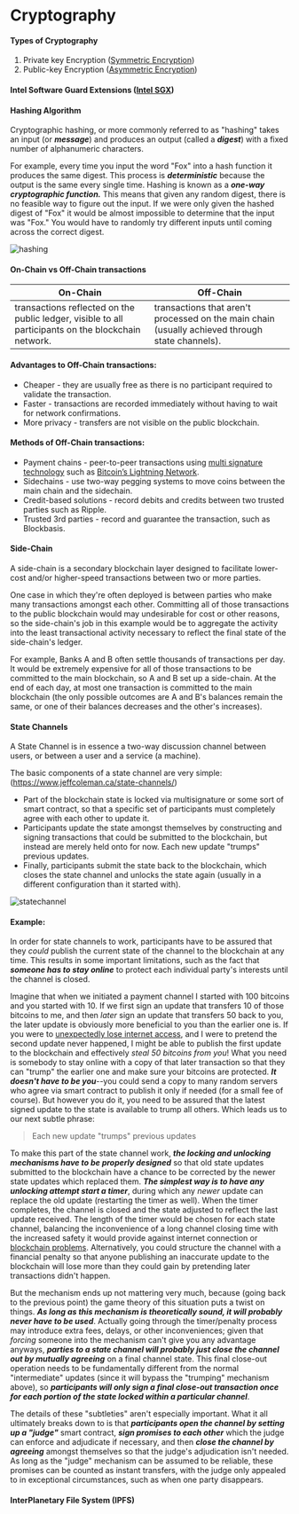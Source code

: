 # Cryptography

#### Types of Cryptography ####
1. Private key Encryption ([Symmetric Encryption](https://en.wikipedia.org/wiki/Symmetric-key_algorithm))
2. Public-key Encryption ([Asymmetric Encryption](https://en.wikipedia.org/wiki/Public-key_cryptography)) 

#### Intel Software Guard Extensions ([Intel SGX](https://software.intel.com/sgx/code-samples))  

#### Hashing Algorithm ####
Cryptographic hashing, or more commonly referred to as "hashing" takes an input (or ***message***) and produces an output (called a ***digest***) with a fixed number of alphanumeric characters. 

For example, every time you input the word "Fox" into a hash function it produces the same digest. This process is ***deterministic*** because the output is the same every single time. Hashing is known as a ***one-way cryptographic function.*** This means that given any random digest, there is no feasible way to figure out the input. If we were only given the hashed digest of "Fox" it would be almost impossible to determine that the input was "Fox." You would have to randomly try different inputs until coming across the correct digest.

![hashing](https://user-images.githubusercontent.com/5309726/42371419-09ea2dae-8142-11e8-86c2-086b22c4ee9c.jpeg)

#### On-Chain vs Off-Chain transactions ####
On-Chain      | Off-Chain
------------- | -------------
transactions reflected on the public ledger, visible to all participants on the blockchain network.  | transactions that aren't processed on the main chain (usually achieved through state channels).

#### Advantages to Off-Chain transactions: ####
* Cheaper - they are usually free as there is no participant required to validate the transaction.
* Faster - transactions are recorded immediately without having to wait for network confirmations.
* More privacy - transfers are not visible on the public blockchain.

#### Methods of Off-Chain transactions: ####
* Payment chains - peer-to-peer transactions using <a href="https://goo.gl/oF7AYy">multi signature technology</a> such as <a href="https://goo.gl/PtfSyv">Bitcoin’s Lightning Network</a>.
* Sidechains - use two-way pegging systems to move coins between the main chain and the sidechain.
* Credit-based solutions - record debits and credits between two trusted parties such as Ripple.
* Trusted 3rd parties - record and guarantee the transaction, such as Blockbasis.

#### Side-Chain ####
A side-chain is a secondary blockchain layer designed to facilitate lower-cost and/or higher-speed transactions between two or more parties. 

One case in which they're often deployed is between parties who make many transactions amongst each other. Committing all of those transactions to the public blockchain would may undesirable for cost or other reasons, so the side-chain's job in this example would be to aggregate the activity into the least transactional activity necessary to reflect the final state of the side-chain's ledger.

For example, Banks A and B often settle thousands of transactions per day. It would be extremely expensive for all of those transactions to be committed to the main blockchain, so A and B set up a side-chain. At the end of each day, at most one transaction is committed to the main blockchain (the only possible outcomes are A and B's balances remain the same, or one of their balances decreases and the other's increases).

#### State Channels ####
A State Channel is in essence a two-way discussion channel between users, or between a user and a service (a machine).

The basic components of a state channel are very simple: (https://www.jeffcoleman.ca/state-channels/)
* Part of the blockchain state is locked via multisignature or some sort of smart contract, so that a specific set of participants must completely agree with each other to update it.
* Participants update the state amongst themselves by constructing and signing transactions that could be submitted to the blockchain, but instead are merely held onto for now. Each new update "trumps" previous updates.
* Finally, participants submit the state back to the blockchain, which closes the state channel and unlocks the state again (usually in a different configuration than it started with).

![statechannel](https://user-images.githubusercontent.com/5309726/42352030-ac42c046-80ea-11e8-80ce-c03bda55a704.png)

#### Example: ####
In order for state channels to work, participants have to be assured that they <em>could</em> publish the current state of the channel to the blockchain at any time.  This results in some important limitations, such as the fact that ***someone has to stay online*** to protect each individual party's interests until the channel is closed.

Imagine that when we initiated a payment channel I started with 100 bitcoins and you started with 10.  If we first sign an update that transfers 10 of those bitcoins to me, and then <em>later</em> sign an update that transfers 50 back to you, the later update is obviously more beneficial to you than the earlier one is.  If you were to <a href="http://www.slashgear.com/three-arrested-for-trying-to-cut-undersea-internet-cable-27275579/">unexpectedly lose internet access</a>, and I were to pretend the second update never happened, I might be able to publish the first update to the blockchain and effectively <em>steal 50 bitcoins from you</em>!  What you need is somebody to stay online with a copy of that later transaction so that they can "trump" the earlier one and make sure your bitcoins are protected. ***It doesn't have to be you***--you could send a copy to many random servers who agree via smart contract to publish it only if needed (for a small fee of course).  But however you do it, you need to be assured that the latest signed update to the state is available to trump all others.  Which leads us to our next subtle phrase:

>Each new update "trumps" previous updates

To make this part of the state channel work, ***the locking and unlocking mechanisms have to be properly designed*** so that old state updates submitted to the blockchain have a chance to be corrected by the newer state updates which replaced them. ***The simplest way is to have any unlocking attempt start a timer***, during which any <em>newer</em> update can replace the old update (restarting the timer as well).  When the timer completes, the channel is closed and the state adjusted to reflect the last update received.  The length of the timer would be chosen for each state channel, balancing the inconvenience of a long channel closing time with the increased safety it would provide against internet connection or <a href="https://bitcoin.org/en/alert/2015-07-04-spv-mining#list-of-forks">blockchain problems</a>.  Alternatively, you could structure the channel with a financial penalty so that anyone publishing an inaccurate update to the blockchain will lose more than they could gain by pretending later transactions didn't happen.

But the mechanism ends up not mattering very much, because (going back to the previous point) the game theory of this situation puts a twist on things. ***As long as this mechanism is theoretically sound, it will probably never have to be used***.  Actually going through the timer/penalty process may introduce extra fees, delays, or other inconveniences; given that <em>forcing</em> someone into the mechanism can't give you any advantage anyways, ***parties to a state channel will probably just close the channel out by mutually agreeing*** on a final channel state.  This final close-out operation needs to be fundamentally different from the normal "intermediate" updates (since it will bypass the "trumping" mechanism above), so ***participants will only sign a final close-out transaction once for each portion of the state locked within a particular channel***.

The details of these "subtleties" aren't especially important.  What it all ultimately breaks down to is that ***participants open the channel by setting up a "judge"*** smart contract, ***sign promises to each other*** which the judge can enforce and adjudicate if necessary, and then ***close the channel by agreeing*** amongst themselves so that the judge's adjudication isn't needed.  As long as the "judge" mechanism can be assumed to be reliable, these promises can be counted as instant transfers, with the judge only appealed to in exceptional circumstances, such as when one party disappears.

#### InterPlanetary File System (IPFS) ####
